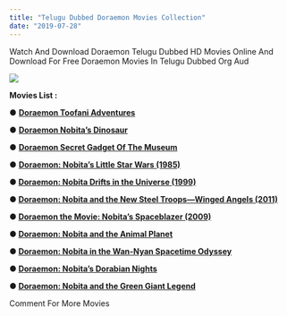 ```yaml
---
title: "Telugu Dubbed Doraemon Movies Collection"
date: "2019-07-28"
---
```


Watch And Download Doraemon Telugu Dubbed HD Movies Online And Download For Free Doraemon Movies In Telugu Dubbed Org Aud

[![](https://1.bp.blogspot.com/-brbIoN-TzD0/XT2Bh4rrWzI/AAAAAAAAB3E/hrwKeWGX6_c6VjsGNJBDK7eCVaVYghTCgCLcBGAs/s320/images{2bdbed38d32e7704a3eaa20af56e2289d0665505d01c3d892d71953ac3249a13}2B{2bdbed38d32e7704a3eaa20af56e2289d0665505d01c3d892d71953ac3249a13}252844{2bdbed38d32e7704a3eaa20af56e2289d0665505d01c3d892d71953ac3249a13}2529.jpeg)](https://1.bp.blogspot.com/-brbIoN-TzD0/XT2Bh4rrWzI/AAAAAAAAB3E/hrwKeWGX6_c6VjsGNJBDK7eCVaVYghTCgCLcBGAs/s1600/images{2bdbed38d32e7704a3eaa20af56e2289d0665505d01c3d892d71953ac3249a13}2B{2bdbed38d32e7704a3eaa20af56e2289d0665505d01c3d892d71953ac3249a13}252844{2bdbed38d32e7704a3eaa20af56e2289d0665505d01c3d892d71953ac3249a13}2529.jpeg)

**Movies List :**

● **[Doraemon Toofani Adventures](https://toonpirates.xyz/index.php?/forums/topic/188-doraemon-nobita-and-the-toofani-adventure-in-telugu-720p-hdrip-org-audio-550mb/)**

● **[Doraemon Nobita’s Dinosaur](https://toonpirates.xyz/index.php?/forums/topic/209-doraemon-nobitas-dinosaur-in-telugu-hd-tvrip-480p-telugu-hq-aud-550mb/)**

● **[Doraemon Secret Gadget Of The Museum](https://toonpirates.xyz/index.php?/forums/topic/282-doraemon-nobitas-secret-gadget-museum-2013-in-telugu-hdrip-telugu-clear-aud-avc-400mb/)**

● **[Doraemon: Nobita’s Little Star Wars (1985)](https://toonpirates.xyz/index.php?/forums/topic/283-doraemon-nobitas-little-star-wars-1985-in-telugu-720p-hd-tvrip-telugu-org-aud-avc-800mb/)**

**● [Doraemon: Nobita Drifts in the Universe (1999)](https://toonpirates.xyz/index.php?/forums/topic/284-doraemon-nobita-drifts-in-the-universe-1999-in-telugu-720p-hdrip-telugu-org-aud-850mb/)** 

**● [Doraemon: Nobita and the New Steel Troops—Winged Angels (2011)](https://toonpirates.xyz/index.php?/forums/topic/285-doraemon-nobita-and-the-new-steel-troops{2bdbed38d32e7704a3eaa20af56e2289d0665505d01c3d892d71953ac3249a13}E2{2bdbed38d32e7704a3eaa20af56e2289d0665505d01c3d892d71953ac3249a13}80{2bdbed38d32e7704a3eaa20af56e2289d0665505d01c3d892d71953ac3249a13}94winged-angels-2011-in-telugu-720p-bdrip-telugu-org-aud-x264-1gb/)** 

**● [Doraemon the Movie: Nobita’s Spaceblazer (2009)](https://toonpirates.xyz/index.php?/forums/topic/286-doraemon-the-movie-nobitas-spaceblazer-2009-in-telugu-hdrip-telugu-org-aud-avc-400mb/)** 

**● [Doraemon: Nobita and the Animal Planet](https://toonpirates.xyz/index.php?/forums/topic/303-doraemon-nobita-and-the-animal-planet-in-telugu-720p-hdrip-telugu-org-aud-avc-950mb/)**

**● [Doraemon: Nobita in the Wan-Nyan Spacetime Odyssey](https://toonpirates.xyz/index.php?/forums/topic/304-doraemon-nobita-in-the-wan-nyan-spacetime-odyssey-in-telugu-hdrip-telugu-org-aud-avc-450mb/)**

**● [Doraemon: Nobita’s Dorabian Nights](https://toonpirates.xyz/index.php?/forums/topic/305-doraemon-nobitas-dorabian-nights-in-telugu-720p-hd-tvrip-telugu-org-aud-avc-730mb/)**

**● [Doraemon: Nobita and the Green Giant Legend](https://toonpirates.xyz/index.php?/forums/topic/307-doraemon-nobita-and-the-green-giant-legend-in-telugu-hdrip-telugu-clear-aud-h264-270mb/)**

Comment For More Movies
